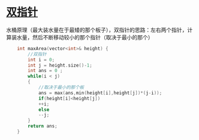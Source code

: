 # [双指针]()
水桶原理（最大装水量在于最矮的那个板子），双指针的思路：左右两个指针，计算装水量，然后不断移动较小的那个指针（取决于最小的那个）
```cpp
    int maxArea(vector<int>& height) {
        //双指针
        int i = 0;
        int j = height.size()-1;
        int ans = 0 ;
        while(i < j)
        {
            //取决于最小的那个板
            ans = max(ans,min(height[i],height[j])*(j-i));
            if(height[i]<height[j])
            ++i;
            else 
            --j;
        }
        return ans;
    }
```
